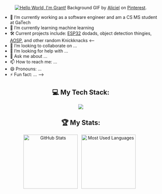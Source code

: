 <div align="center">

[![Hello World, I'm Grant!](assets/cityLights.gif)](https://github.com/gqster)
Background GIF by [Aliciel](https://www.pinterest.com/pin/5277724550564022/) on [Pinterest](https://www.pinterest.com/).

</div>

- 🔭 I’m currently working as a software engineer and am a CS MS student at GaTech
- 🌱 I’m currently learning machine learning 
- 🛠️ Current projects include: [ESP32](https://docs.espressif.com/projects/esp-idf/en/latest/esp32/) dodads, object detection thingies, [AOSP](https://source.android.com/docs/setup/about), and other random Knickknacks
<--
- 👯 I’m looking to collaborate on ...
- 🤔 I’m looking for help with ...
- 💬 Ask me about ...
- 📫 How to reach me: ...
- 😄 Pronouns: ...
- ⚡ Fun fact: ...
-->
  
<div align="center">
  
## 💻 My Tech Stack:
<p align="center">
  <a href="https://skillicons.dev">
    <img src="https://skillicons.dev/icons?i=gitlab,arduino,cpp,py,docker,linux,android" />
  </a>
</p>


## 🏆 My Stats:

<p>
    <img height=175 alt="GitHub Stats" src="https://github-readme-stats.vercel.app/api?username=gqster&show_icons=true&count_private=true&theme=dark" />&nbsp;&nbsp;
    <img height=175 alt="Most Used Languages" src="https://github-readme-stats.vercel.app/api/top-langs/?username=gqster&layout=compact&theme=dark" />&nbsp;&nbsp;
</p>
